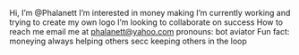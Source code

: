 Hi, I’m @Phalanett
 I’m interested in money making
 I’m currently working and trying to create my own logo
 I’m looking to collaborate on success 
 How to reach me email me at phalanett@yahoo.com 
  pronouns: bot aviator 
  Fun fact: moneying always
  helping others secc
keeping others in the loop

<!---
Phalanett/Phalanett is a ✨ special ✨ repository because its `README.md` (this file) appears on your GitHub profile.
You can click the Preview link to take a look at your changes.
--->

